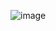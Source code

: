![image](https://github.com/Bran-luis/Examen2-Analisis1/assets/164599221/69f276ff-5e37-4904-879a-c8ea323fc359)
